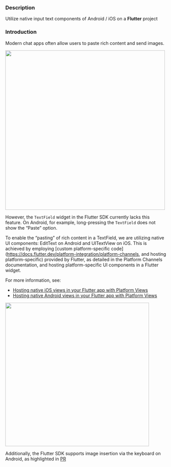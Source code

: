 ### Description

Utilize native input text components of Android / iOS on a **Flutter** project

### Introduction

Modern chat apps often allow users to paste rich content and send images.

<img src="https://github.com/chuen015/NativeTextField/assets/15151778/0ccb85cc-a3f3-49fe-8c62-1dc73b53ca58" width="500">

However, the `TextField` widget in the Flutter SDK currently lacks this feature. On Android, for example, long-pressing the `TextField` does not show the “Paste” option.

To enable the “pasting” of rich content in a TextField, we are utilizing native UI components: EditText on Android and UITextView on iOS. This is achieved by employing [custom platform-specific code](https://docs.flutter.dev/platform-integration/platform-channels, and hosting platform-specific) provided by Flutter, as detailed in the Platform Channels documentation, and hosting platform-specific UI components in a Flutter widget.

For more information, see:
- [Hosting native iOS views in your Flutter app with Platform Views](https://docs.flutter.dev/platform-integration/ios/platform-views)
- [Hosting native Android views in your Flutter app with Platform Views](https://docs.flutter.dev/platform-integration/android/platform-views)


<img src="https://github.com/chuen015/NativeTextField/assets/15151778/8b945069-a9bf-4821-a8ff-116d5e0c62c2" width="450">

Additionally, the Flutter SDK supports image insertion via the keyboard on Android, as highlighted in [PR](https://github.com/flutter/flutter/pull/110052)
